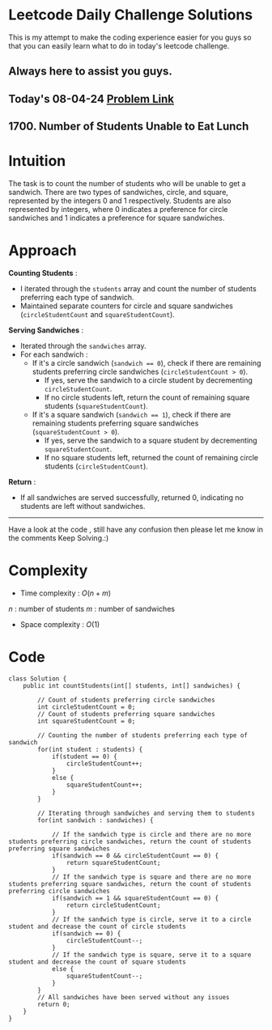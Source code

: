 # Leetcode Daily Challenge Solutions

This is my attempt to make the coding experience easier for you guys so that you can easily learn what to do in today's leetcode challenge.

## Always here to assist you guys.

## Today's 08-04-24 [Problem Link](https://leetcode.com/problems/number-of-students-unable-to-eat-lunch/description/?envType=daily-question&envId=2024-04-08)
## 1700. Number of Students Unable to Eat Lunch

# Intuition
<!-- Describe your first thoughts on how to solve this problem. -->
The task is to count the number of students who will be unable to get a sandwich. There are two types of sandwiches, circle, and square, represented by the integers 0 and 1 respectively. Students are also represented by integers, where 0 indicates a preference for circle sandwiches and 1 indicates a preference for square sandwiches. 

# Approach
<!-- Describe your approach to solving the problem. -->

**Counting Students** : 
   - I iterated through the `students` array and count the number of students preferring each type of sandwich. 
   - Maintained separate counters for circle and square sandwiches (`circleStudentCount` and `squareStudentCount`).

**Serving Sandwiches** :
   - Iterated through the `sandwiches` array.
   - For each sandwich :
     - If it's a circle sandwich (`sandwich == 0`), check if there are remaining students preferring circle sandwiches (`circleStudentCount > 0`).
       - If yes, serve the sandwich to a circle student by decrementing `circleStudentCount`.
       - If no circle students left, return the count of remaining square students (`squareStudentCount`).
     - If it's a square sandwich (`sandwich == 1`), check if there are remaining students preferring square sandwiches (`squareStudentCount > 0`).
       - If yes, serve the sandwich to a square student by decrementing `squareStudentCount`.
       - If no square students left, returned the count of remaining circle students (`circleStudentCount`).

**Return** : 
   - If all sandwiches are served successfully, returned 0, indicating no students are left without sandwiches.

--- 
Have a look at the code , still have any confusion then please let me know in the comments
Keep Solving.:)

# Complexity
- Time complexity : $O(n + m)$
<!-- Add your time complexity here, e.g. $$O(n)$$ -->
$n$ : number of students
$m$ : number of sandwiches
- Space complexity : $O(1)$
<!-- Add your space complexity here, e.g. $$O(n)$$ -->

# Code
```
class Solution {
    public int countStudents(int[] students, int[] sandwiches) {
        
        // Count of students preferring circle sandwiches
        int circleStudentCount = 0;
        // Count of students preferring square sandwiches
        int squareStudentCount = 0;

        // Counting the number of students preferring each type of sandwich
        for(int student : students) {
            if(student == 0) {
                circleStudentCount++;
            }
            else {
                squareStudentCount++;
            }
        }

        // Iterating through sandwiches and serving them to students
        for(int sandwich : sandwiches) {

            // If the sandwich type is circle and there are no more students preferring circle sandwiches, return the count of students preferring square sandwiches
            if(sandwich == 0 && circleStudentCount == 0) {
                return squareStudentCount;
            }
            // If the sandwich type is square and there are no more students preferring square sandwiches, return the count of students preferring circle sandwiches
            if(sandwich == 1 && squareStudentCount == 0) {
                return circleStudentCount;
            }
            // If the sandwich type is circle, serve it to a circle student and decrease the count of circle students
            if(sandwich == 0) {
                circleStudentCount--;
            }
            // If the sandwich type is square, serve it to a square student and decrease the count of square students
            else {
                squareStudentCount--;
            }
        }
        // All sandwiches have been served without any issues
        return 0;
    }
}

```